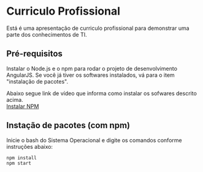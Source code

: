 # Curriculo Profissional

Está é uma apresentação de curriculo profissional para demonstrar uma parte dos conhecimentos de TI.

## Pré-requisitos

Instalar o Node.js e o npm para rodar o projeto de desenvolvimento AngularJS. 
Se você já tiver os softwares instalados, vá para o item "instalação de pacotes".
    
Abaixo segue link de vídeo que informa como instalar os sofwares descrito acima.
</br>
<a href="https://docs.npmjs.com/getting-started/installing-node" target="_blank" title="Installing Node.js and updating npm">
Instalar NPM</a>


## Instação de pacotes (com npm)

Inicie o bash do Sistema Operacional e digite os comandos conforme instruções abaixo:

```bash
npm install
npm start
```

